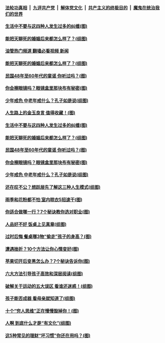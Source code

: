 ####  [法轮功真相](../../../../basic/blob/master/README.md?t=03100021) &nbsp;|&nbsp; [九评共产党](../../../../9ping.md/blob/master/README.md?t=03100021) &nbsp;|&nbsp; [解体党文化](../../../../jtdwh.md/blob/master/README.md?t=03100021)  &nbsp;|&nbsp; [共产主义的终极目的](../../../../gczydzjmd.md/blob/master/README.md?t=03100021) &nbsp;|&nbsp; [魔鬼在统治我们的世界](../../../../mgztzwmdsj.md/blob/master/README.md?t=03100021) 

#### [生活中不要与这四种人发生过多的纠缠(图)](../pages/p8/1030537.md?t=03100021) 


#### [能把天聊死的婚姻后来都怎么样了？(组图)](../pages/p8/1030416.md?t=03100021) 
#### [油管热门频道 翻墙必看视频 新闻](http://129.146.143.75:81/youtube.html?03100021)
#### [能把天聊死的婚姻后来都怎么样了？(组图)](../pages/p8/1030416.md?t=03100021) 

#### [民国48年至60年代的童谣 你听过吗？(图)](../pages/p8/1030300.md?t=03100021) 

#### [你会擦眼镜吗？眼镜盒里那块布有秘密(图)](../pages/p8/1030492.md?t=03100021) 

#### [少年戒色 中老年戒什么？孔子如是说(组图)](../pages/p8/1030520.md?t=03100021) 

#### [人生路上的金玉良言 值得收藏！(图)](../pages/p8/1030646.md?t=03100021) 

#### [生活中不要与这四种人发生过多的纠缠(图)](../pages/p8/1030537.md?t=03100021) 


#### [能把天聊死的婚姻后来都怎么样了？(组图)](../pages/p8/1030416.md?t=03100021) 

#### [民国48年至60年代的童谣 你听过吗？(图)](../pages/p8/1030300.md?t=03100021) 

#### [你会擦眼镜吗？眼镜盒里那块布有秘密(图)](../pages/p8/1030492.md?t=03100021) 

#### [少年戒色 中老年戒什么？孔子如是说(组图)](../pages/p8/1030520.md?t=03100021) 

#### [还在叹不公？想跃层先了解这三种人生模式(组图)](../pages/p8/1030408.md?t=03100021) 

#### [雨季和花粉都不怕 室内晾衣5招速干(图)](../pages/p8/1030342.md?t=03100021) 

#### [你适合做哪一行？7个秘诀教你选对职业(图)](../pages/p8/1030407.md?t=03100021) 

#### [人品好不好 饭桌上见真章(组图)](../pages/p8/1023311.md?t=03100021) 

#### [过时后悔 餐桌哪3物“偷走”孩子的身高？(图)](../pages/p8/1030343.md?t=03100021) 

#### [遭遇挫折？10个方法让你心情变好(图)](../pages/p8/1030406.md?t=03100021) 

#### [苹果切开后变黑怎么办？7个秘诀告诉你(图)](../pages/p8/1030291.md?t=03100021) 

#### [六大方法引导孩子高效和深层阅读(组图)](../pages/p8/1030338.md?t=03100021) 

#### [破解关于运动的五大误区 看谁还迷惑！(组图)](../pages/p8/1030340.md?t=03100021) 

#### [孩子能否成器 看母亲就知道了(组图)](../pages/p8/1030218.md?t=03100021) 

#### [十个“穷人思维”正在慢慢毁掉你！(图)](../pages/p8/1030272.md?t=03100021) 

#### [人啊 到底什么才是“有文化”(组图)](../pages/p8/1030293.md?t=03100021) 

#### [这5种常见的理财“坏习惯”你还在用吗？(图)](../pages/p8/1030271.md?t=03100021) 

<img src='http://gfw-breaker.win/goodnews/indexes/p8.md' width='0px' height='0px'/>
